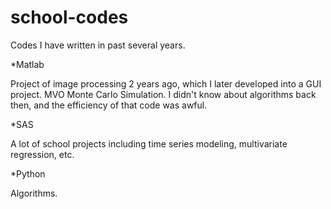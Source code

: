 # school-codes
Codes I have written in past several years.

*Matlab

Project of image processing 2 years ago, which I later developed into a GUI project.
MVO Monte Carlo Simulation. I didn't know about algorithms back then, and the efficiency of that code was awful.

*SAS

A lot of school projects including time series modeling, multivariate regression, etc.

*Python

Algorithms.
